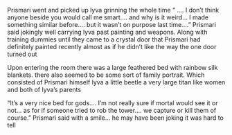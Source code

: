 Prismari went and picked up lyva grinning the whole time “ .... I don’t think anyone beside you would call me smart.... and why is it weird... I made something similar before.... but it wasn’t on purpose last time....” Prismari said jokingly well carrying lyva past painting and weapons. Along with training dummies until they came to a crystal door  that Prismari had definitely painted recently almost as if he didn’t like the way the one door turned out 

Upon entering the room there was a large feathered bed with rainbow silk  blankets.  there also seemed to be some sort of family portrait. Which consisted of Prismari himself lyva a little beetle a very large titan like women and both of lyva’s parents 

“It’s a very nice bed for gods.... I’m not really sure if mortal would see it or not... as for if someone tried to rob the tower.... we capture or kill them of course.” Prismari said with a smile... he may have been joking it was hard to tell
